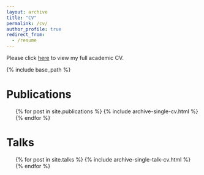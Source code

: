 ```yaml
---
layout: archive
title: "CV"
permalink: /cv/
author_profile: true
redirect_from:
  - /resume
---
```

Please click [here](https://kelesonur.github.io/folder/OnurKelesCV2025.pdf) to view my full academic CV.

{% include base_path %}

Publications
======
  <ul>{% for post in site.publications %}
    {% include archive-single-cv.html %}
  {% endfor %}</ul>
  
Talks
======
  <ul>{% for post in site.talks %}
    {% include archive-single-talk-cv.html %}
  {% endfor %}</ul>
  
